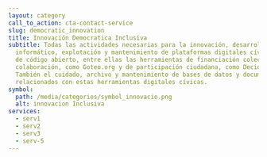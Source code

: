 ```yaml
---
layout: category
call_to_action: cta-contact-service
slug: democratic_innovation
title: Innovación Democratica Inclusiva
subtitle: Todas las actividades necesarias para la innovación, desarrollo
  informático, explotación y mantenimiento de plataformas digitales cívicas y/o
  de código abierto, entre ellas las herramientas de financiación colectiva y de
  colaboración, como Goteo.org y de participación ciudadana, como Decidim.org.
  También el cuidado, archivo y mantenimiento de bases de datos y documentación
  relacionados con estas herramientas digitales cívicas.
symbol:
  path: /media/categories/symbol_innovacio.png
  alt: innovacion Inclusiva
services:
  - serv1
  - serv2
  - serv3
  - serv-5
---
```

